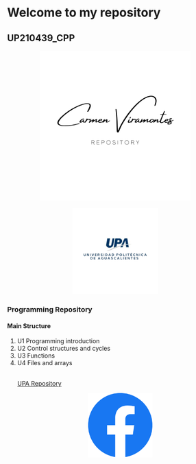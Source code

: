 <h1> Welcome to my repository
<h2> UP210439_CPP</h1>
<p align="center">
<img src="/imagenes/logop.png" width="350">
<p align="center">
<a href="https://upa.edu.mx/">
<img src="/imagenes/UPA.png" width="200">
<a/>
<p/>
<h3>Programming Repository</h2>
<h4>Main Structure</h3>
<ol>
<li>U1 Programming introduction</li>
<li>U2 Control structures and cycles</li>
<li>U3 Functions</li>
<li>U4 Files and arrays</li>
<br>
<p>
<a href="https://github.com/UPA-ISC/ProgramacionCpp"> UPA Repository</a>
</p>
<p align="center">
<a href="https://www.facebook.com/carmen.viramontes.71/about_details">
<img src="/imagenes/fc.png" width="150">
<a/>

